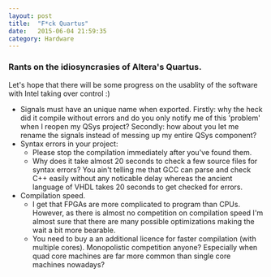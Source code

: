 ```yaml
---
layout: post
title:  "F*ck Quartus"
date:   2015-06-04 21:59:35
category: Hardware
---
```


### Rants on the idiosyncrasies of Altera's Quartus.
Let's hope that there will be some progress on the usablity of the software with Intel taking over control :)

* Signals must have an unique name when exported. Firstly: why the heck did it compile without errors and do you only notify me of this 'problem' when I reopen my QSys project? Secondly: how about you let me rename the signals instead of messing up my entire QSys component?
* Syntax errors in your project:
  * Please stop the compilation immediately after you've found them.
  * Why does it take almost 20 seconds to check a few source files for syntax errors? You ain't telling me that GCC can parse and check C++ easily without any noticable delay whereas the ancient language of VHDL takes 20 seconds to get checked for errors.
* Compilation speed. 
  * I get that FPGAs are more complicated to program than CPUs. However, as there is almost no competition on compilation speed I'm almost sure that there are many possible optimizations making the wait a bit more bearable. 
  * You need to buy a an additional licence for faster compilation (with multiple cores). Monopolistic competition anyone? Especially when quad core machines are far more common than single core machines nowadays?
